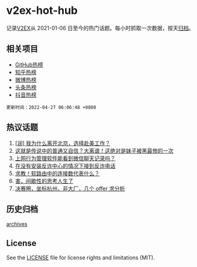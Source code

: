# v2ex-hot-hub

 记录[V2EX](https://www.v2ex.com/)从 2021-01-06 日至今的热门话题。每小时抓取一次数据，按天[归档](archives)。
 
 ## 相关项目

- [GitHub热榜](https://github.com/snaildev/github-hot-hub)
- [知乎热榜](https://github.com/snaildev/zhihu-hot-hub)
- [微博热榜](https://github.com/snaildev/weibo-hot-hub)
- [头条热榜](https://github.com/snaildev/toutiao-hot-hub)
- [抖音热榜](https://github.com/snaildev/douyin-hot-hub)


 `更新时间：2022-04-27 06:06:48 +0800`

## 热议话题

1. [[润] 我为什么离开北京，选择赴美工作？](https://www.v2ex.com/t/849299)
1. [这就是传说中的普通又自信？大离谱！这绝对是妹子被黑最惨的一次](https://www.v2ex.com/t/849388)
1. [上网行为管理软件能看到微信聊天记录吗？](https://www.v2ex.com/t/849327)
1. [在没有安装反诈中心的情况下接到反诈电话](https://www.v2ex.com/t/849308)
1. [求教！软路由中的连接数代表什么？](https://www.v2ex.com/t/849311)
1. [害，间歇性的思考人生了](https://www.v2ex.com/t/849366)
1. [决赛圈，坐标杭州，非大厂，几个 offer 求分析](https://www.v2ex.com/t/849300)

## 历史归档

[archives](archives)

## License

See the [LICENSE](LICENSE) file for license rights and limitations (MIT).
